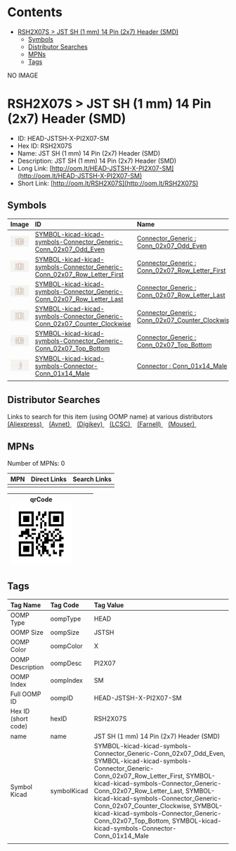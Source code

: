 



Contents
========

* [RSH2X07S > JST SH (1 mm) 14 Pin (2x7) Header (SMD)](#rsh2x07s--jst-sh-1-mm-14-pin-2x7-header-smd)
	* [Symbols](#symbols)
	* [Distributor Searches](#distributor-searches)
	* [MPNs](#mpns)
	* [Tags](#tags)
  
NO IMAGE  
# RSH2X07S > JST SH (1 mm) 14 Pin (2x7) Header (SMD)

- ID: HEAD-JSTSH-X-PI2X07-SM
- Hex ID: RSH2X07S
- Name: JST SH (1 mm) 14 Pin (2x7) Header (SMD)
- Description: JST SH (1 mm) 14 Pin (2x7) Header (SMD)
- Long Link: [http://oom.lt/HEAD-JSTSH-X-PI2X07-SM](http://oom.lt/HEAD-JSTSH-X-PI2X07-SM)
- Short Link: [http://oom.lt/RSH2X07S](http://oom.lt/RSH2X07S)

## Symbols
  

|Image|ID|Name|
| :--- | :--- | :--- |
|[![](https://raw.githubusercontent.com/oomlout/oomlout_OOMP_eda_V2/main/SYMBOL/kicad/kicad-symbols/Connector_Generic/Conn_02x07_Odd_Even/image_140.png)](https://github.com/oomlout/oomlout_OOMP_eda_V2/tree/main/SYMBOL/kicad/kicad-symbols/Connector_Generic/Conn_02x07_Odd_Even/)|[SYMBOL-kicad-kicad-symbols-Connector_Generic-Conn_02x07_Odd_Even](https://github.com/oomlout/oomlout_OOMP_eda_V2/tree/main/SYMBOL/kicad/kicad-symbols/Connector_Generic/Conn_02x07_Odd_Even/)|[Connector_Generic : Conn_02x07_Odd_Even](https://github.com/oomlout/oomlout_OOMP_eda_V2/tree/main/SYMBOL/kicad/kicad-symbols/Connector_Generic/Conn_02x07_Odd_Even/)|
|[![](https://raw.githubusercontent.com/oomlout/oomlout_OOMP_eda_V2/main/SYMBOL/kicad/kicad-symbols/Connector_Generic/Conn_02x07_Row_Letter_First/image_140.png)](https://github.com/oomlout/oomlout_OOMP_eda_V2/tree/main/SYMBOL/kicad/kicad-symbols/Connector_Generic/Conn_02x07_Row_Letter_First/)|[SYMBOL-kicad-kicad-symbols-Connector_Generic-Conn_02x07_Row_Letter_First](https://github.com/oomlout/oomlout_OOMP_eda_V2/tree/main/SYMBOL/kicad/kicad-symbols/Connector_Generic/Conn_02x07_Row_Letter_First/)|[Connector_Generic : Conn_02x07_Row_Letter_First](https://github.com/oomlout/oomlout_OOMP_eda_V2/tree/main/SYMBOL/kicad/kicad-symbols/Connector_Generic/Conn_02x07_Row_Letter_First/)|
|[![](https://raw.githubusercontent.com/oomlout/oomlout_OOMP_eda_V2/main/SYMBOL/kicad/kicad-symbols/Connector_Generic/Conn_02x07_Row_Letter_Last/image_140.png)](https://github.com/oomlout/oomlout_OOMP_eda_V2/tree/main/SYMBOL/kicad/kicad-symbols/Connector_Generic/Conn_02x07_Row_Letter_Last/)|[SYMBOL-kicad-kicad-symbols-Connector_Generic-Conn_02x07_Row_Letter_Last](https://github.com/oomlout/oomlout_OOMP_eda_V2/tree/main/SYMBOL/kicad/kicad-symbols/Connector_Generic/Conn_02x07_Row_Letter_Last/)|[Connector_Generic : Conn_02x07_Row_Letter_Last](https://github.com/oomlout/oomlout_OOMP_eda_V2/tree/main/SYMBOL/kicad/kicad-symbols/Connector_Generic/Conn_02x07_Row_Letter_Last/)|
|[![](https://raw.githubusercontent.com/oomlout/oomlout_OOMP_eda_V2/main/SYMBOL/kicad/kicad-symbols/Connector_Generic/Conn_02x07_Counter_Clockwise/image_140.png)](https://github.com/oomlout/oomlout_OOMP_eda_V2/tree/main/SYMBOL/kicad/kicad-symbols/Connector_Generic/Conn_02x07_Counter_Clockwise/)|[SYMBOL-kicad-kicad-symbols-Connector_Generic-Conn_02x07_Counter_Clockwise](https://github.com/oomlout/oomlout_OOMP_eda_V2/tree/main/SYMBOL/kicad/kicad-symbols/Connector_Generic/Conn_02x07_Counter_Clockwise/)|[Connector_Generic : Conn_02x07_Counter_Clockwise](https://github.com/oomlout/oomlout_OOMP_eda_V2/tree/main/SYMBOL/kicad/kicad-symbols/Connector_Generic/Conn_02x07_Counter_Clockwise/)|
|[![](https://raw.githubusercontent.com/oomlout/oomlout_OOMP_eda_V2/main/SYMBOL/kicad/kicad-symbols/Connector_Generic/Conn_02x07_Top_Bottom/image_140.png)](https://github.com/oomlout/oomlout_OOMP_eda_V2/tree/main/SYMBOL/kicad/kicad-symbols/Connector_Generic/Conn_02x07_Top_Bottom/)|[SYMBOL-kicad-kicad-symbols-Connector_Generic-Conn_02x07_Top_Bottom](https://github.com/oomlout/oomlout_OOMP_eda_V2/tree/main/SYMBOL/kicad/kicad-symbols/Connector_Generic/Conn_02x07_Top_Bottom/)|[Connector_Generic : Conn_02x07_Top_Bottom](https://github.com/oomlout/oomlout_OOMP_eda_V2/tree/main/SYMBOL/kicad/kicad-symbols/Connector_Generic/Conn_02x07_Top_Bottom/)|
|[![](https://raw.githubusercontent.com/oomlout/oomlout_OOMP_eda_V2/main/SYMBOL/kicad/kicad-symbols/Connector/Conn_01x14_Male/image_140.png)](https://github.com/oomlout/oomlout_OOMP_eda_V2/tree/main/SYMBOL/kicad/kicad-symbols/Connector/Conn_01x14_Male/)|[SYMBOL-kicad-kicad-symbols-Connector-Conn_01x14_Male](https://github.com/oomlout/oomlout_OOMP_eda_V2/tree/main/SYMBOL/kicad/kicad-symbols/Connector/Conn_01x14_Male/)|[Connector : Conn_01x14_Male](https://github.com/oomlout/oomlout_OOMP_eda_V2/tree/main/SYMBOL/kicad/kicad-symbols/Connector/Conn_01x14_Male/)|
||||

## Distributor Searches
  
Links to search for this item (using OOMP name) at various distributors  
[(Aliexpress) ](https://www.aliexpress.com/wholesale?SearchText=1117JST+SH+1+mm+14+Pin+2x7+Header+SMD)&nbsp;&nbsp;&nbsp;[(Avnet) ](https://www.avnet.com/shop/us/search/JST+SH+1+mm+14+Pin+2x7+Header+SMD)&nbsp;&nbsp;&nbsp;[(Digikey) ](https://www.digikey.co.uk/en/products/result?s=JST+SH+1+mm+14+Pin+2x7+Header+SMD)&nbsp;&nbsp;&nbsp;[(LCSC) ](https://www.lcsc.com/search?q=JST+SH+1+mm+14+Pin+2x7+Header+SMD)&nbsp;&nbsp;&nbsp;[(Farnell) ](https://uk.farnell.com/search?st=JST+SH+1+mm+14+Pin+2x7+Header+SMD)&nbsp;&nbsp;&nbsp;[(Mouser) ](https://www.mouser.com/c/?q=JST+SH+1+mm+14+Pin+2x7+Header+SMD)&nbsp;&nbsp;&nbsp;
## MPNs
  
Number of MPNs: 0  

|MPN|Direct Links|Search Links|
| :--- | :--- | :--- |
||||
  

|qrCode<br>[![](https://raw.githubusercontent.com/oomlout/oomlout_OOMP_parts_V2/main/HEAD/JSTSH/X/PI2X07/SM/qrCode_140.png)](https://github.com/oomlout/oomlout_OOMP_parts_V2/tree/main/HEAD/JSTSH/X/PI2X07/SM/qrCode.png)||||
| :---: | :---: | :---: | :---: |

## Tags
  

|Tag Name|Tag Code|Tag Value|
| :--- | :--- | :--- |
|OOMP Type|oompType|HEAD|
|OOMP Size|oompSize|JSTSH|
|OOMP Color|oompColor|X|
|OOMP Description|oompDesc|PI2X07|
|OOMP Index|oompIndex|SM|
|Full OOMP ID|oompID|HEAD-JSTSH-X-PI2X07-SM|
|Hex ID (short code)|hexID|RSH2X07S|
|name|name|JST SH (1 mm) 14 Pin (2x7) Header (SMD)|
|Symbol Kicad|symbolKicad|SYMBOL-kicad-kicad-symbols-Connector_Generic-Conn_02x07_Odd_Even, SYMBOL-kicad-kicad-symbols-Connector_Generic-Conn_02x07_Row_Letter_First, SYMBOL-kicad-kicad-symbols-Connector_Generic-Conn_02x07_Row_Letter_Last, SYMBOL-kicad-kicad-symbols-Connector_Generic-Conn_02x07_Counter_Clockwise, SYMBOL-kicad-kicad-symbols-Connector_Generic-Conn_02x07_Top_Bottom, SYMBOL-kicad-kicad-symbols-Connector-Conn_01x14_Male|
||||
